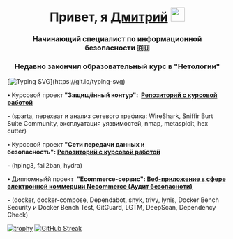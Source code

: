 <h1 align="center">Привет, я <a href="https://taplink.cc/securitydmitry" target="_blank" rel="noopener">Дмитрий</a> <img src="https://github.com/blackcater/blackcater/raw/main/images/Hi.gif" height="32" /></h1>
<h3 align="center">Начинающий специалист по информационной безопасности 🇷🇺</h3>
<h3 align="center">Недавно закончил образовательный курс в "Нетологии"</h3>

[![Typing SVG](https://readme-typing-svg.herokuapp.com?color=%20c73c&lines=Мои+навыки+и+проекты:)](https://git.io/typing-svg)
<p><strong>&bull; </strong>Курсовой проект<strong> "Защищённый контур":&nbsp;&nbsp;<a href="https://github.com/TITAN5000/sib-secure-kontur-diploma" target="_blank" rel="noopener">Репозиторий с курсовой работой</a></strong></p>
<p><strong>- </strong>(sparta, перехват и анализ сетевого трафика: WireShark,&nbsp;Sniffir Burt Suite Community, эксплуатация уязвимостей,&nbsp;nmap, metasploit, hex cutter)&nbsp;</p>
<p><strong>&bull;&nbsp;</strong>Курсовой проект<strong>&nbsp;"Сети передачи данных и безопасность":&nbsp;<a href="https://github.com/TITAN5000/pcs-ibnet-diplom" target="_blank" rel="noopener">Репозиторий с курсовой работой</a></strong></p>
<p><strong>- </strong>(hping3, fail2ban, hydra)</p>
<p><strong>&bull;&nbsp;</strong>Дипломныйй проект&nbsp;<strong> "Ecommerce-сервис":&nbsp;<a href="https://github.com/TITAN5000/Netology-cp-sib" target="_blank" rel="noopener">Веб-приложение в сфере электронной коммерции Necommerce (Аудит безопасноти)</a></strong></p>
<p><strong>-</strong> (docker, docker-compose,&nbsp;Dependabot, snyk, trivy, lynis,&nbsp;Docker Bench Security и Docker Bench Test, GitGuard, LGTM, DeepScan,&nbsp;Dependency Check)</p>

[![trophy](https://github-profile-trophy.vercel.app/?username=TITAN5000)](https://github.com/ryo-ma/github-profile-trophy)
[![GitHub Streak](https://github-readme-streak-stats.herokuapp.com/?user=TITAN5000)](https://git.io/streak-stats)
